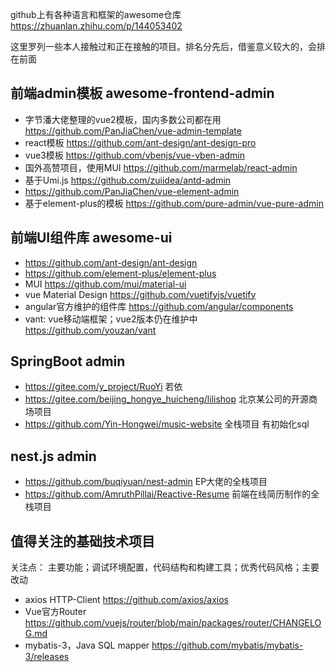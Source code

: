 github上有各种语言和框架的awesome仓库 https://zhuanlan.zhihu.com/p/144053402

这里罗列一些本人接触过和正在接触的项目。排名分先后，借鉴意义较大的，会排在前面

## 前端admin模板 awesome-frontend-admin
+ 字节潘大佬整理的vue2模板，国内多数公司都在用 https://github.com/PanJiaChen/vue-admin-template
+ react模板 https://github.com/ant-design/ant-design-pro
+ vue3模板 https://github.com/vbenjs/vue-vben-admin
+ 国外高赞项目，使用MUI https://github.com/marmelab/react-admin
+ 基于Umi.js https://github.com/zuiidea/antd-admin
+ https://github.com/PanJiaChen/vue-element-admin
+ 基于element-plus的模板 https://github.com/pure-admin/vue-pure-admin

## 前端UI组件库 awesome-ui
+ https://github.com/ant-design/ant-design
+ https://github.com/element-plus/element-plus
+ MUI https://github.com/mui/material-ui
+ vue Material Design https://github.com/vuetifyjs/vuetify
+ angular官方维护的组件库  https://github.com/angular/components
+ vant: vue移动端框架；vue2版本仍在维护中 https://github.com/youzan/vant

## SpringBoot admin
+ https://gitee.com/y_project/RuoYi 若依
+ https://gitee.com/beijing_hongye_huicheng/lilishop 北京某公司的开源商场项目
+ https://github.com/Yin-Hongwei/music-website 全栈项目 有初始化sql

## nest.js admin
+ https://github.com/buqiyuan/nest-admin EP大佬的全栈项目
+ https://github.com/AmruthPillai/Reactive-Resume 前端在线简历制作的全栈项目

## 值得关注的基础技术项目

关注点：
主要功能；调试环境配置，代码结构和构建工具；优秀代码风格；主要改动

+ axios HTTP-Client  https://github.com/axios/axios
+ Vue官方Router  https://github.com/vuejs/router/blob/main/packages/router/CHANGELOG.md
+ mybatis-3，Java SQL mapper  https://github.com/mybatis/mybatis-3/releases
